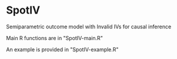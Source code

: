 # SpotIV

Semiparametric outcome model with Invalid IVs for causal inference

Main R functions are in "SpotIV-main.R"

An example is provided in "SpotIV-example.R"
